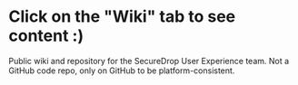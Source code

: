 # Click on the "Wiki" tab to see content :)
Public wiki and repository for the SecureDrop User Experience team. Not a GitHub code repo, only on GitHub to be platform-consistent.
